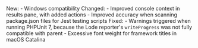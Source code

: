 New:
    - Windows compatibility
Changed:
    - Improved console context in results pane, with added actions
    - Improved accuracy when scanning package.json files for Jest testing scripts
Fixed:
    - Warnings triggered when running PHPUnit 7, because the Lode reporter's `writeProgress` was not fully compatible with parent
    - Excessive font weight for framework titles in macOS Catalina
